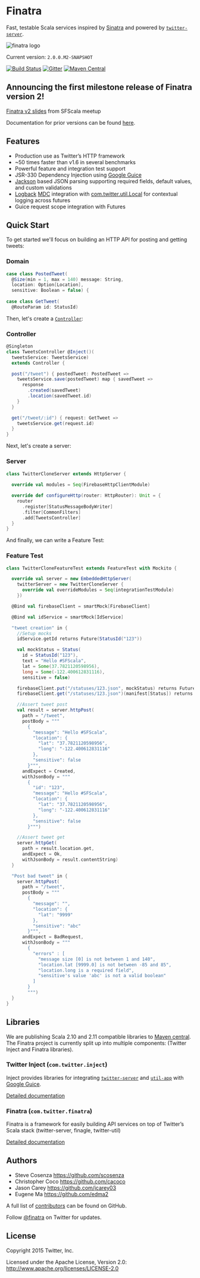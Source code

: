 # Finatra

Fast, testable Scala services inspired by [Sinatra](http://www.sinatrarb.com/) and powered by [`twitter-server`][twitter-server].

![finatra logo](finatra_logo.png)

Current version: `2.0.0.M2-SNAPSHOT`

[![Build Status](https://secure.travis-ci.org/twitter/finatra.png?branch=master)](http://travis-ci.org/twitter/finatra?branch=master)
[![Gitter](https://badges.gitter.im/Join%20Chat.svg)](https://gitter.im/twitter/finatra)
[![Maven Central](https://maven-badges.herokuapp.com/maven-central/com.twitter.finatra/finatra-http_2.11/badge.svg)](https://maven-badges.herokuapp.com/maven-central/com.twitter.finatra/finatra-http_2.11)

Announcing the first milestone release of Finatra version 2!
-----------------------------------------------------------
[Finatra v2 slides](http://twitter.github.io/finatra/assets/FinatraSFScala.pdf) from SFScala meetup

Documentation for prior versions can be found [here](https://github.com/twitter/finatra/tree/5d1d1cbb7640d8c4b1d11a85b53570d11a323e55).

Features
-----------------------------------------------------------
* Production use as Twitter’s HTTP framework
* ~50 times faster than v1.6 in several benchmarks
* Powerful feature and integration test support
* JSR-330 Dependency Injection using [Google Guice][guice]
* [Jackson][jackson] based JSON parsing supporting required fields, default values, and custom validations
* [Logback][logback] [MDC][mdc] integration with [com.twitter.util.Local][local] for contextual logging across futures
* Guice request scope integration with Futures

<a name="quick-start">Quick Start</a>
-----------------------------------------------------------
To get started we'll focus on building an HTTP API for posting and getting tweets:

### Domain

```scala
case class PostedTweet(
  @Size(min = 1, max = 140) message: String,
  location: Option[Location],
  sensitive: Boolean = false) {
  
case class GetTweet(
  @RouteParam id: StatusId)
```

Then, let's create a [`Controller`][Controller]:

### Controller

```scala
@Singleton
class TweetsController @Inject()(
  tweetsService: TweetsService)
  extends Controller {

  post("/tweet") { postedTweet: PostedTweet =>
    tweetsService.save(postedTweet) map { savedTweet =>
      response
        .created(savedTweet)
        .location(savedTweet.id)
    }
  }

  get("/tweet/:id") { request: GetTweet =>
    tweetsService.get(request.id)
  }
}
```

Next, let's create a server:

### Server

```scala
class TwitterCloneServer extends HttpServer {
  
  override val modules = Seq(FirebaseHttpClientModule)

  override def configureHttp(router: HttpRouter): Unit = {
    router
      .register[StatusMessageBodyWriter]
      .filter[CommonFilters]
      .add[TweetsController]
  }
}
```

And finally, we can write a Feature Test:

### Feature Test

```scala
class TwitterCloneFeatureTest extends FeatureTest with Mockito {

  override val server = new EmbeddedHttpServer(
    twitterServer = new TwitterCloneServer {
      override val overrideModules = Seq(integrationTestModule)
    })

  @Bind val firebaseClient = smartMock[FirebaseClient]

  @Bind val idService = smartMock[IdService]

  "tweet creation" in {
    //Setup mocks
    idService.getId returns Future(StatusId("123"))

    val mockStatus = Status(
      id = StatusId("123"),
      text = "Hello #SFScala",
      lat = Some(37.7821120598956),
      long = Some(-122.400612831116),
      sensitive = false)

    firebaseClient.put("/statuses/123.json", mockStatus) returns Future.Unit
    firebaseClient.get("/statuses/123.json")(manifest[Status]) returns Future(Option(mockStatus))

    //Assert tweet post
    val result = server.httpPost(
      path = "/tweet",
      postBody = """
        {
          "message": "Hello #SFScala",
          "location": {
            "lat": "37.7821120598956",
            "long": "-122.400612831116"
          },
          "sensitive": false
        }""",
      andExpect = Created,
      withJsonBody = """
        {
          "id": "123",
          "message": "Hello #SFScala",
          "location": {
            "lat": "37.7821120598956",
            "long": "-122.400612831116"
          },
          "sensitive": false
        }""")

    //Assert tweet get
    server.httpGet(
      path = result.location.get,
      andExpect = Ok,
      withJsonBody = result.contentString)
  }

  "Post bad tweet" in {
    server.httpPost(
      path = "/tweet",
      postBody = """
        {
          "message": "",
          "location": {
            "lat": "9999"
          },
          "sensitive": "abc"
        }""",
      andExpect = BadRequest,
      withJsonBody = """
        {
          "errors" : [
            "message size [0] is not between 1 and 140",
            "location.lat [9999.0] is not between -85 and 85",
            "location.long is a required field",
            "sensitive's value 'abc' is not a valid boolean"
          ]
        }
        """)
  }
}
```

Libraries
-----------------------------------------------------------

We are publishing Scala 2.10 and 2.11 compatible libraries to [Maven central][maven-central].
The Finatra project is currently split up into multiple components: (Twitter Inject and Finatra libraries).

### Twitter Inject (`com.twitter.inject`)
Inject provides libraries for integrating [`twitter-server`][twitter-server] and [`util-app`][util-app] with [Google Guice][guice].

[Detailed documentation](inject/README.md)

### Finatra (`com.twitter.finatra`)  
Finatra is a framework for easily building API services on top of Twitter’s Scala stack (twitter-server, finagle, twitter-util)

[Detailed documentation](http/README.md)

Authors
-----------------------------------------------------------
* Steve Cosenza <https://github.com/scosenza>
* Christopher Coco <https://github.com/cacoco>
* Jason Carey <https://github.com/jcarey03>
* Eugene Ma <https://github.com/edma2>

A full list of [contributors](https://github.com/twitter/finatra/graphs/contributors?type=a) can be found on GitHub.

Follow [@finatra](http://twitter.com/finatra) on Twitter for updates.


License
-----------------------------------------------------------
Copyright 2015 Twitter, Inc.

Licensed under the Apache License, Version 2.0: http://www.apache.org/licenses/LICENSE-2.0

[twitter-server]: https://github.com/twitter/twitter-server
[finagle]: https://github.com/twitter/finagle
[util-app]: https://github.com/twitter/util/tree/master/util-app
[util-core]: https://github.com/twitter/util/blob/master/util-core/src/main/scala/com/twitter/util/Local.scala#L90
[guice]: https://github.com/google/guice
[jackson]: https://github.com/FasterXML/jackson
[logback]: http://logback.qos.ch/
[slf4j]: http://www.slf4j.org/manual.html
[grizzled-slf4j]: http://software.clapper.org/grizzled-slf4j/
[local]: https://github.com/twitter/util/blob/master/util-core/src/main/scala/com/twitter/util/Local.scala
[mdc]: http://logback.qos.ch/manual/mdc.html
[Controller]: http/src/main/scala/com/twitter/finatra/http/Controller.scala
[HttpServer]: http/src/main/scala/com/twitter/finatra/http/HttpServer.scala
[twitter-clone-example]: examples/finatra-twitter-clone/
[maven-central]: http://search.maven.org/#search%7Cga%7C1%7Cg%3A%22com.twitter.finatra%22
